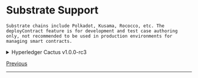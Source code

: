 Substrate Support 
=================


```{note}
Substrate chains include Polkadot, Kusama, Rococco, etc. The deployContract feature is for development and test case authoring only, not recommended to be used in production environments for managing smart contracts.
```

<details>
  <summary>Hyperledger Cactus v1.0.0-rc3</summary>

  | Substrate API version | deployContract* | invokeContract | runTransaction |
  | --- | :---: | :---: | :---: |
  | @polkadot/api 10.9.1 | ✅ [test]() | ✅ [test]() | ✅ [test]() |

</details>

[Previous](xdai.md "xDai Support")

* * *
